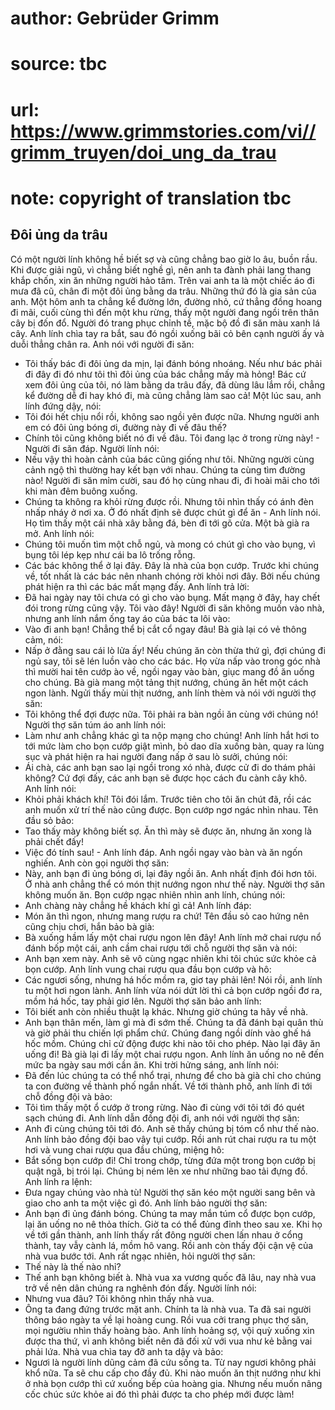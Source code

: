 # author: Gebrüder Grimm
# source: tbc
# url: https://www.grimmstories.com/vi//grimm_truyen/doi_ung_da_trau
# note: copyright of translation tbc

## Đôi ủng da trâu 

Có một người lính không hề biết sợ và cũng chẳng bao giờ lo âu, buồn
rầu. Khi được giải ngũ, vì chẳng biết nghề gì, nên anh ta đành phải lang
thang khắp chốn, xin ăn những người hảo tâm.
Trên vai anh ta là một chiếc áo đi mưa đã cũ, chân đi một đôi ủng bằng
da trâu. Những thứ đó là gia sản của anh. Một hôm anh ta chẳng kể đường
lớn, đường nhỏ, cứ thẳng đồng hoang đi mãi, cuối cùng thì đến một khu
rừng, thấy một người đang ngồi trên thân cây bị đốn đổ. Người đó trang
phục chỉnh tề, mặc bộ đồ đi săn màu xanh lá cây.
Anh lính chìa tay ra bắt, sau đó ngồi xuống bãi cỏ bên cạnh người ấy và
duỗi thẳng chân ra. Anh nói với người đi săn:
- Tôi thấy bác đi đôi ủng da mịn, lại đánh bóng nhoáng. Nếu như bác phải
đi đây đi đó như tôi thì đôi ủng của bác chẳng mấy mà hỏng! Bác cứ xem
đôi ủng của tôi, nó làm bằng da trâu đấy, đã dùng lâu lắm rồi, chẳng kể
đường dễ đi hay khó đi, mà cũng chẳng làm sao cả!
Một lúc sau, anh lính đứng dậy, nói:
- Tôi đói hết chịu nổi rồi, không sao ngồi yên được nữa. Nhưng người anh
em có đôi ủng bóng ơi, đường này đi về đâu thế?
- Chính tôi cũng không biết nó đi về đâu. Tôi đang lạc ở trong rừng
này! - Người đi săn đáp.
Người lính nói:
- Nếu vậy thì hoàn cảnh của bác cũng giống như tôi. Những người cùng
cảnh ngộ thì thường hay kết bạn với nhau. Chúng ta cùng tìm đường nào!
Người đi săn mỉm cười, sau đó họ cùng nhau đi, đi hoài mãi cho tới khi
màn đêm buông xuống.
- Chúng ta không ra khỏi rừng được rồi. Nhưng tôi nhìn thấy có ánh đèn
nhấp nháy ở nơi xa. Ở đó nhất định sẽ được chút gì để ăn - Anh lính
nói.
Họ tìm thấy một cái nhà xây bằng đá, bèn đi tới gõ cửa. Một bà già ra
mở. Anh lính nói:
- Chúng tôi muốn tìm một chỗ ngủ, và mong có chút gì cho vào bụng, vì
bụng tôi lép kẹp như cái ba lô trống rỗng.
- Các bác không thể ở lại đây. Đây là nhà của bọn cướp. Trước khi chúng
về, tốt nhất là các bác nên nhanh chóng rời khỏi nơi đây. Bởi nếu chúng
phát hiện ra thì các bác mất mạng đấy.
Anh lính trả lời:
- Đã hai ngày nay tôi chưa có gì cho vào bụng. Mất mạng ở đây, hay chết
đói trong rừng cũng vậy. Tôi vào đây!
Người đi săn không muốn vào nhà, nhưng anh lính nắm ống tay áo của bác
ta lôi vào:
- Vào đi anh bạn! Chẳng thể bị cắt cổ ngay đâu!
Bà già lại có vẻ thông cảm, nói:
- Nấp ở đằng sau cái lò lửa ấy! Nếu chúng ăn còn thừa thứ gì, đợi chúng
đi ngủ say, tôi sẽ lén luồn vào cho các bác.
Họ vừa nấp vào trong góc nhà thì mười hai tên cướp ào về, ngồi ngay vào
bàn, giục mang đồ ăn uống cho chúng. Bà già mang một tảng thịt nướng,
chúng ăn hết một cách ngon lành. Ngửi thấy mùi thịt nướng, anh lính thèm
và nói với người thợ săn:
- Tôi không thể đợi được nữa. Tôi phải ra bàn ngồi ăn cùng với chúng
nó!
Người thợ săn túm áo anh lính nói:
- Làm như anh chẳng khác gì ta nộp mạng cho chúng!
Anh lính hắt hơi to tới mức làm cho bọn cướp giật mình, bỏ dao dĩa xuống
bàn, quay ra lùng sục và phát hiện ra hai người đang nấp ở sau lò sưởi,
chúng nói:
- Ái chà, các anh bạn sao lại ngồi trong xó nhà, được cử đi do thám phải
không? Cứ đợi đấy, các anh bạn sẽ được học cách đu cành cây khô.
Anh lính nói:
- Khỏi phải khách khí! Tôi đói lắm. Trước tiên cho tôi ăn chút đã, rồi
các anh muốn xử trí thế nào cũng được.
Bọn cướp ngơ ngác nhìn nhau. Tên đầu sỏ bảo:
- Tao thấy mày không biết sợ. Ăn thì mày sẽ được ăn, nhưng ăn xong là
phải chết đấy!
- Việc đó tính sau! - Anh lính đáp. Anh ngồi ngay vào bàn và ăn ngốn
nghiến. Anh còn gọi người thợ săn:
- Này, anh bạn đi ủng bóng ơi, lại đây ngồi ăn. Anh nhất định đói hơn
tôi. Ở nhà anh chẳng thể có món thịt nướng ngon như thế này.
Người thợ săn không muốn ăn. Bọn cướp ngạc nhiên nhìn anh lính, chúng
nói:
- Anh chàng này chẳng hề khách khí gì cả!
Anh lính đáp:
- Món ăn thì ngon, nhưng mang rượu ra chứ!
Tên đầu sỏ cao hứng nên cũng chịu chơi, hắn bảo bà già:
- Bà xuống hầm lấy một chai rượu ngon lên đây!
Anh lính mở chai rượu nổ đánh bốp một cái, anh cầm chai rượu tới chỗ
người thợ săn và nói:
- Anh bạn xem này. Anh sẽ vô cùng ngạc nhiên khi tôi chúc sức khỏe cả
bọn cướp.
Anh lính vung chai rượu qua đầu bọn cướp và hô:
- Các ngươi sống, nhưng há hốc mồm ra, giơ tay phải lên!
Nói rồi, anh lính tu một hơi ngon lành. Anh lính vừa nói dứt lời thì cả
bọn cướp ngồi đơ ra, mồm há hốc, tay phải giơ lên. Người thợ săn bảo anh
lính:
- Tôi biết anh còn nhiều thuật lạ khác. Nhưng giờ chúng ta hãy về nhà.
- Anh bạn thân mến, làm gì mà đi sớm thế. Chúng ta đã đánh bại quân thù
và giờ phải thu chiến lợi phẩm chứ. Chúng đang ngồi dính vào ghế há hốc
mồm. Chúng chỉ cử động được khi nào tôi cho phép. Nào lại đây ăn uống
đi!
Bà già lại đi lấy một chai rượu ngon. Anh lính ăn uống no nê đến mức ba
ngày sau mới cần ăn. Khi trời hửng sáng, anh lính nói:
- Đã đến lúc chúng ta có thể nhổ trại, nhưng để cho bà già chỉ cho chúng
ta con đường về thành phố ngắn nhất.
Về tới thành phố, anh lính đi tới chỗ đồng đội và bảo:
- Tôi tìm thấy một ổ cướp ở trong rừng. Nào đi cùng với tôi tới đó quét
sạch chúng đi.
Anh lính dẫn đồng đội đi, anh nói với người thợ săn:
- Anh đi cùng chúng tôi tới đó. Anh sẽ thấy chúng bị tóm cổ như thế
nào.
Anh lính bảo đồng đội bao vây tụi cướp. Rồi anh rút chai rượu ra tu một
hơi và vung chai rượu qua đầu chúng, miệng hô:
- Bắt sống bọn cướp đi!
Chỉ trong chớp, từng đứa một trong bọn cướp bị quật ngã, bị trói lại.
Chúng bị ném lên xe như những bao tải đựng đồ. Anh lính ra lệnh:
- Đưa ngay chúng vào nhà tù!
Người thợ săn kéo một người sang bên và giao cho anh ta một việc gì đó.
Anh lính bảo người thợ săn:
- Anh bạn đi ủng đánh bóng. Chúng ta may mắn túm cổ được bọn cướp, lại
ăn uống no nê thỏa thích. Giờ ta có thể đủng đỉnh theo sau xe.
Khi họ về tới gần thành, anh lính thấy rất đông người chen lấn nhau ở
cổng thành, tay vẫy cành lá, mồm hô vang. Rồi anh còn thấy đội cận vệ
của nhà vua bước tới. Anh rất ngạc nhiên, hỏi người thợ săn:
- Thế này là thế nào nhỉ?
- Thế anh bạn không biết à. Nhà vua xa vương quốc đã lâu, nay nhà vua
trở về nên dân chúng ra nghênh đón đấy.
Người lính nói:
- Nhưng vua đâu? Tôi không nhìn thấy nhà vua.
- Ông ta đang đứng trước mặt anh. Chính ta là nhà vua. Ta đã sai người
thông báo ngày ta về lại hoàng cung.
Rồi vua cởi trang phục thợ săn, mọi ngườiu nhìn thấy hoàng bào. Anh lính
hoảng sợ, vội quỳ xuống xin được tha thứ, vì anh không biết nên đã đối
xử với vua như kẻ bằng vai phải lứa. Nhà vua chìa tay đỡ anh ta dậy và
bảo:
- Ngươi là người lính dũng cảm đã cứu sống ta. Từ nay ngươi không phải
khổ nữa. Ta sẽ chu cấp cho đầy đủ. Khi nào muốn ăn thịt nướng như khi ở
nhà bọn cướp thì cứ xuống bếp của hoàng gia. Nhưng nếu muốn nâng cốc
chúc sức khỏe ai đó thì phải được ta cho phép mới được làm!
